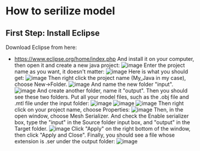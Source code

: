 # How to serilize model
## First Step: Install Eclipse
Download Eclipse from here:
- https://www.eclipse.org/home/index.php
And install it on your computer, then open it and create a new java project:
![image](https://github.com/pren1/JPCT_demo/raw/master/Image/1.png)
Enter the project name as you want, it doesn't matter:
![image](https://github.com/pren1/JPCT_demo/raw/master/Image/2.png)
Here is what you should get:
![image](https://github.com/pren1/JPCT_demo/raw/master/Image/3.png)
Then right click the project name (My_Java in my case), choose New->Folder. 
![image](https://github.com/pren1/JPCT_demo/raw/master/Image/4.png)
And name the new folder "input".
![image](https://github.com/pren1/JPCT_demo/raw/master/Image/5.png)
And create another folder, name it "output". Then you should see these two folders.
Put all your model files, such as the .obj file and .mtl file under the input folder:
![image](https://github.com/pren1/JPCT_demo/raw/master/Image/6.png)
![image](https://github.com/pren1/JPCT_demo/raw/master/Image/7.png)
![image](https://github.com/pren1/JPCT_demo/raw/master/Image/8.png)
Then right click on your project name, choose Properties:
![image](https://github.com/pren1/JPCT_demo/raw/master/Image/9.png)
Then, in the open window, choose Mesh Serializer. And check the Enable serializer box, type the "input"
in the Source folder input box, and "output" in the Target folder.
![image](https://github.com/pren1/JPCT_demo/raw/master/Image/10.png)
Click "Apply" on the right bottom of the window, then click "Apply and Close".
Finally, you should see a file whose extension is .ser under the output folder:
![image](https://github.com/pren1/JPCT_demo/raw/master/Image/11.png)
